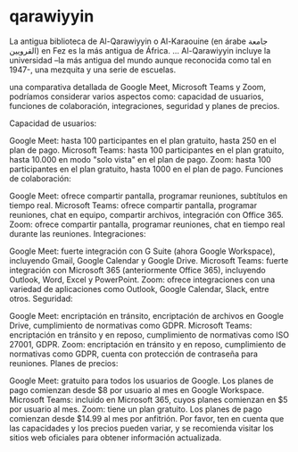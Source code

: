 # qarawiyyin
La antigua biblioteca de Al-Qarawiyyin o Al-Karaouine (en árabe جامعة القرويين) en Fez es la más antigua de África. ... Al-Qarawiyyin incluye la universidad –la más antigua del mundo aunque reconocida como tal en 1947-, una mezquita y una serie de escuelas.

una comparativa detallada de Google Meet, Microsoft Teams y Zoom, podríamos considerar varios aspectos como: capacidad de usuarios, funciones de colaboración, integraciones, seguridad y planes de precios.

Capacidad de usuarios:

Google Meet: hasta 100 participantes en el plan gratuito, hasta 250 en el plan de pago.
Microsoft Teams: hasta 100 participantes en el plan gratuito, hasta 10.000 en modo "solo vista" en el plan de pago.
Zoom: hasta 100 participantes en el plan gratuito, hasta 1000 en el plan de pago.
Funciones de colaboración:

Google Meet: ofrece compartir pantalla, programar reuniones, subtítulos en tiempo real.
Microsoft Teams: ofrece compartir pantalla, programar reuniones, chat en equipo, compartir archivos, integración con Office 365.
Zoom: ofrece compartir pantalla, programar reuniones, chat en tiempo real durante las reuniones.
Integraciones:

Google Meet: fuerte integración con G Suite (ahora Google Workspace), incluyendo Gmail, Google Calendar y Google Drive.
Microsoft Teams: fuerte integración con Microsoft 365 (anteriormente Office 365), incluyendo Outlook, Word, Excel y PowerPoint.
Zoom: ofrece integraciones con una variedad de aplicaciones como Outlook, Google Calendar, Slack, entre otros.
Seguridad:

Google Meet: encriptación en tránsito, encriptación de archivos en Google Drive, cumplimiento de normativas como GDPR.
Microsoft Teams: encriptación en tránsito y en reposo, cumplimiento de normativas como ISO 27001, GDPR.
Zoom: encriptación en tránsito y en reposo, cumplimiento de normativas como GDPR, cuenta con protección de contraseña para reuniones.
Planes de precios:

Google Meet: gratuito para todos los usuarios de Google. Los planes de pago comienzan desde $8 por usuario al mes en Google Workspace.
Microsoft Teams: incluido en Microsoft 365, cuyos planes comienzan en $5 por usuario al mes.
Zoom: tiene un plan gratuito. Los planes de pago comienzan desde $14.99 al mes por anfitrión.
Por favor, ten en cuenta que las capacidades y los precios pueden variar, y se recomienda visitar los sitios web oficiales para obtener información actualizada.


